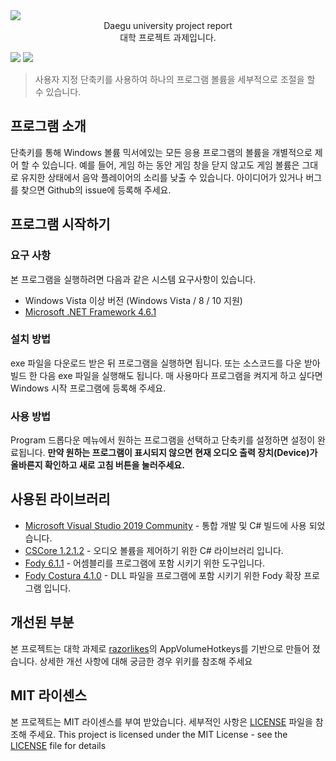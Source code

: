<img align="center" src="https://daegu.ac.kr/resources/images/site/layout/header_logo.gif">

<center>
    Daegu university project report </br>
    대학 프로젝트 과제입니다.
</center>

![](https://img.shields.io/github/license/yeosj116/AppVolumeHotkeys)
![](https://img.shields.io/github/downloads/yeosj116/AppVolumeHotkeys/total)

> 사용자 지정 단축키를 사용하여 하나의 프로그램 볼륨을 세부적으로 조절을 할 수 있습니다.

## 프로그램 소개
단축키를 통해 Windows 볼륨 믹서에있는 모든 응용 프로그램의 볼륨을 개별적으로 제어 할 수 있습니다.
예를 들어, 게임 하는 동안 게임 창을 닫지 않고도 게임 볼륨은 그대로 유지한 상태에서 음악 플레이어의 소리를 낮출 수 있습니다.
아이디어가 있거나 버그를 찾으면 Github의 issue에 등록해 주세요.

## 프로그램 시작하기

### 요구 사항

본 프로그램을 실행하려면 다음과 같은 시스템 요구사항이 있습니다.
* Windows Vista 이상 버전 (Windows Vista / 8 / 10 지원)
* [Microsoft .NET Framework 4.6.1](https://www.microsoft.com/en-us/download/details.aspx?id=49981)

### 설치 방법
exe 파일을 다운로드 받은 뒤 프로그램을 실행하면 됩니다.
또는 소스코드를 다운 받아 빌드 한 다음 exe 파일을 실행해도 됩니다.
매 사용마다 프로그램을 켜지게 하고 싶다면 Windows 시작 프로그램에 등록해 주세요.

### 사용 방법
Program 드롭다운 메뉴에서 원하는 프로그램을 선택하고 단축키를 설정하면 설정이 완료됩니다. **만약 원하는 프로그램이 표시되지 않으면 현재 오디오 출력 장치(Device)가 올바른지 확인하고 새로 고침 버튼을 눌러주세요.**

## 사용된 라이브러리

* [Microsoft Visual Studio 2019 Community](https://www.visualstudio.com/vs/) - 통합 개발 및 C# 빌드에 사용 되었습니다.
* [CSCore 1.2.1.2](https://github.com/filoe/cscore) - 오디오 볼륨을 제어하기 위한 C# 라이브러리 입니다.
* [Fody 6.1.1](https://github.com/Fody/Fody) - 어셈블리를 프로그램에 포함 시키기 위한 도구입니다.
* [Fody Costura 4.1.0](https://github.com/Fody/Costura) - DLL 파일을 프로그램에 포함 시키기 위한 Fody 확장 프로그램 입니다.

## 개선된 부분
본 프로젝트는 대학 과제로 [razorlikes](https://github.com/razorlikes/AppVolumeHotkeys)의 AppVolumeHotkeys를 기반으로 만들어 졌습니다.
상세한 개선 사항에 대해 궁금한 경우 위키를 참조해 주세요

## MIT 라이센스
본 프로젝트는 MIT 라이센스를 부여 받았습니다. 세부적인 사항은 [LICENSE](LICENSE) 파일을 참조해 주세요.
This project is licensed under the MIT License - see the [LICENSE](LICENSE) file for details